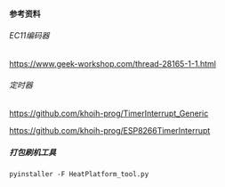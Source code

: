 #### 参考资料
###### EC11编码器
https://www.geek-workshop.com/thread-28165-1-1.html

###### 定时器
https://github.com/khoih-prog/TimerInterrupt_Generic

https://github.com/khoih-prog/ESP8266TimerInterrupt


##### 打包刷机工具
`pyinstaller -F HeatPlatform_tool.py`
